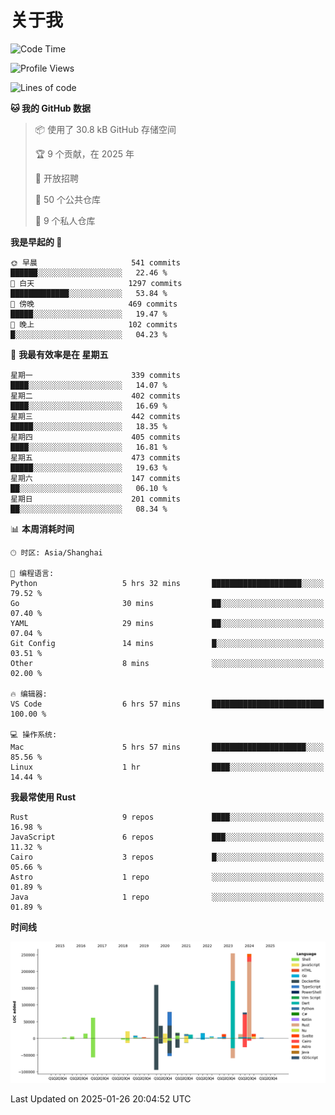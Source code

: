 # 关于我

<!--START_SECTION:waka-->
![Code Time](http://img.shields.io/badge/Code%20Time-3%2C421%20hrs%2018%20mins-blue)

![Profile Views](http://img.shields.io/badge/%E4%B8%AA%E4%BA%BA%E8%B5%84%E6%96%99%E8%A7%82%E7%9C%8B%E6%AC%A1%E6%95%B0-0-blue)

![Lines of code](https://img.shields.io/badge/%E4%BB%8E%E3%80%8CHello%20World%E3%80%8D%E8%B5%B7%E6%88%91%E5%B7%B2%E7%BB%8F%E5%86%99%E4%BA%86-1.1%20million%20%E8%A1%8C%E4%BB%A3%E7%A0%81-blue)

**🐱 我的 GitHub 数据** 

> 📦  使用了 30.8 kB GitHub 存储空间 
 > 
> 🏆 9 个贡献，在 2025 年
 > 
> 💼 开放招聘
 > 
> 📜 50 个公共仓库 
 > 
> 🔑 9 个私人仓库 
 > 
**我是早起的 🐤** 

```text
🌞 早晨                     541 commits         ██████░░░░░░░░░░░░░░░░░░░   22.46 % 
🌆 白天                     1297 commits        █████████████░░░░░░░░░░░░   53.84 % 
🌃 傍晚                     469 commits         █████░░░░░░░░░░░░░░░░░░░░   19.47 % 
🌙 晚上                     102 commits         █░░░░░░░░░░░░░░░░░░░░░░░░   04.23 % 
```
📅 **我最有效率是在 星期五** 

```text
星期一                      339 commits         ████░░░░░░░░░░░░░░░░░░░░░   14.07 % 
星期二                      402 commits         ████░░░░░░░░░░░░░░░░░░░░░   16.69 % 
星期三                      442 commits         █████░░░░░░░░░░░░░░░░░░░░   18.35 % 
星期四                      405 commits         ████░░░░░░░░░░░░░░░░░░░░░   16.81 % 
星期五                      473 commits         █████░░░░░░░░░░░░░░░░░░░░   19.63 % 
星期六                      147 commits         ██░░░░░░░░░░░░░░░░░░░░░░░   06.10 % 
星期日                      201 commits         ██░░░░░░░░░░░░░░░░░░░░░░░   08.34 % 
```


📊 **本周消耗时间** 

```text
🕑︎ 时区: Asia/Shanghai

💬 编程语言: 
Python                   5 hrs 32 mins       ████████████████████░░░░░   79.52 % 
Go                       30 mins             ██░░░░░░░░░░░░░░░░░░░░░░░   07.40 % 
YAML                     29 mins             ██░░░░░░░░░░░░░░░░░░░░░░░   07.04 % 
Git Config               14 mins             █░░░░░░░░░░░░░░░░░░░░░░░░   03.51 % 
Other                    8 mins              ░░░░░░░░░░░░░░░░░░░░░░░░░   02.00 % 

🔥 编辑器: 
VS Code                  6 hrs 57 mins       █████████████████████████   100.00 % 

💻 操作系统: 
Mac                      5 hrs 57 mins       █████████████████████░░░░   85.56 % 
Linux                    1 hr                ████░░░░░░░░░░░░░░░░░░░░░   14.44 % 
```

**我最常使用 Rust** 

```text
Rust                     9 repos             ████░░░░░░░░░░░░░░░░░░░░░   16.98 % 
JavaScript               6 repos             ███░░░░░░░░░░░░░░░░░░░░░░   11.32 % 
Cairo                    3 repos             █░░░░░░░░░░░░░░░░░░░░░░░░   05.66 % 
Astro                    1 repo              ░░░░░░░░░░░░░░░░░░░░░░░░░   01.89 % 
Java                     1 repo              ░░░░░░░░░░░░░░░░░░░░░░░░░   01.89 % 
```



**时间线**

![Lines of Code chart](https://raw.githubusercontent.com/catusax/catusax/master/assets/bar_graph.png)


 Last Updated on 2025-01-26 20:04:52 UTC
<!--END_SECTION:waka-->
